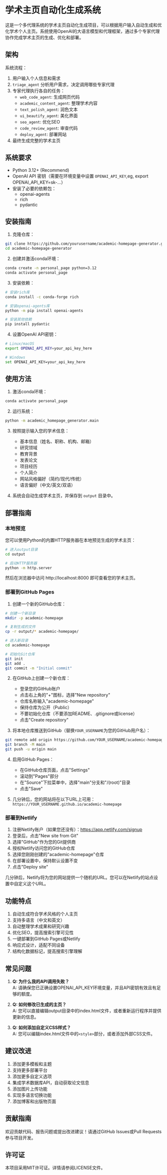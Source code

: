 # 学术主页自动化生成系统

这是一个多代理系统的学术主页自动化生成项目，可以根据用户输入自动生成和优化学术个人主页。系统使用OpenAI的大语言模型和代理框架，通过多个专家代理协作完成学术主页的生成、优化和部署。

## 架构

系统流程：

1. 用户输入个人信息和需求
2. `triage_agent` 分析用户需求，决定调用哪些专家代理
3. 专家代理执行各自的任务：
   - `web_code_agent`: 生成网页代码
   - `academic_content_agent`: 整理学术内容
   - `text_polish_agent`: 润色文本
   - `ui_beautify_agent`: 美化界面
   - `seo_agent`: 优化SEO
   - `code_review_agent`: 审查代码
   - `deploy_agent`: 部署网站
4. 最终生成完整的学术主页

## 系统要求

- Python 3.12+ (Recommend)
- OpenAI API 密钥（需要在环境变量中设置 `OPENAI_API_KEY`,eg, export OPENAI_API_KEY=sk-...）
- 安装了必要的依赖包：
  - openai-agents
  - rich
  - pydantic

## 安装指南

1. 克隆仓库：

```bash
git clone https://github.com/yourusername/academic-homepage-generator.git
cd academic-homepage-generator
```

2. 创建并激活conda环境：

```bash
conda create -n personal_page python=3.12
conda activate personal_page
```

3. 安装依赖：

```bash
# 安装rich库
conda install -c conda-forge rich

# 安装openai-agents库
python -m pip install openai-agents

# 安装其他依赖
pip install pydantic
```

4. 设置OpenAI API密钥：

```bash
# Linux/macOS
export OPENAI_API_KEY=your_api_key_here

# Windows
set OPENAI_API_KEY=your_api_key_here
```

## 使用方法

1. 激活conda环境：

```bash
conda activate personal_page
```

2. 运行系统：

```bash
python -m academic_homepage_generator.main
```

3. 按照提示输入您的学术信息：
   - 基本信息（姓名、职称、机构、邮箱）
   - 研究领域
   - 教育背景
   - 发表论文
   - 项目经历
   - 个人简介
   - 网站风格偏好（简约/现代/传统）
   - 语言偏好（中文/英文/双语）

4. 系统会自动生成学术主页，并保存到 `output` 目录中。

## 部署指南

### 本地预览

您可以使用Python的内置HTTP服务器在本地预览生成的学术主页：

```bash
# 进入output目录
cd output

# 启动HTTP服务器
python -m http.server
```

然后在浏览器中访问 http://localhost:8000 即可查看您的学术主页。

### 部署到GitHub Pages

1. 创建一个新的GitHub仓库：

```bash
# 创建一个新目录
mkdir -p academic-homepage

# 复制生成的文件
cp -r output/* academic-homepage/

# 进入新目录
cd academic-homepage

# 初始化Git仓库
git init
git add .
git commit -m "Initial commit"
```

2. 在GitHub上创建一个新仓库：
   - 登录您的GitHub账户
   - 点击右上角的"+"图标，选择"New repository"
   - 仓库名称输入"academic-homepage"
   - 保持仓库为公开（Public）
   - 不要初始化仓库（不要添加README、.gitignore或license）
   - 点击"Create repository"

3. 将本地仓库推送到GitHub（替换`YOUR_USERNAME`为您的GitHub用户名）：

```bash
git remote add origin https://github.com/YOUR_USERNAME/academic-homepage.git
git branch -M main
git push -u origin main
```

4. 启用GitHub Pages：
   - 在GitHub仓库页面，点击"Settings"
   - 滚动到"Pages"部分
   - 在"Source"下拉菜单中，选择"main"分支和"/(root)"目录
   - 点击"Save"

5. 几分钟后，您的网站将在以下URL上可用：
   `https://YOUR_USERNAME.github.io/academic-homepage`

### 部署到Netlify

1. 注册Netlify账户（如果您还没有）：https://app.netlify.com/signup
2. 登录后，点击"New site from Git"
3. 选择"GitHub"作为您的Git提供商
4. 授权Netlify访问您的GitHub仓库
5. 选择您刚刚创建的"academic-homepage"仓库
6. 在部署设置中，保持默认设置不变
7. 点击"Deploy site"

几分钟后，Netlify将为您的网站提供一个随机的URL。您可以在Netlify的站点设置中自定义这个URL。

## 功能特点

1. 自动生成符合学术风格的个人主页
2. 支持多语言（中文和英文）
3. 自动整理学术成果和研究兴趣
4. 优化SEO，提高搜索引擎可见性
5. 一键部署到GitHub Pages或Netlify
6. 响应式设计，适配不同设备
7. 结构化数据标记，提高搜索引擎理解

## 常见问题

1. **Q: 为什么我的API调用失败？**  
   A: 请确保您已正确设置OPENAI_API_KEY环境变量，并且API密钥有效且有足够的额度。

2. **Q: 如何修改已生成的主页？**  
   A: 您可以直接编辑output目录中的index.html文件，或者重新运行程序并提供更新的信息。

3. **Q: 如何添加自定义CSS样式？**  
   A: 您可以编辑index.html文件中的`<style>`部分，或者添加外部CSS文件。

## 建议改进

1. 添加更多模板和主题
2. 支持更多部署平台
3. 添加更多自定义选项
4. 集成学术数据库API，自动获取论文信息
5. 添加图片上传功能
6. 实现多语言切换功能
7. 添加博客和出版物页面

## 贡献指南

欢迎贡献代码、报告问题或提出改进建议！请通过GitHub Issues或Pull Requests参与项目开发。

## 许可证

本项目采用MIT许可证。详情请参阅LICENSE文件。
